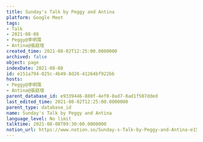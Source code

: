 ```yaml
---
title: Sunday's Talk by Peggy and Antina
platform: Google Meet
tags:
- Talk
- 2021-08-08
- Peggy@李明霈
- Antina@張庭瑄
created_time: 2021-08-02T12:25:00.0000000
archived: false
object: page
indexDate: 2021-08-08
id: e151a794-025c-4b49-8d26-41264bf922bb
hosts:
- Peggy@李明霈
- Antina@張庭瑄
parent_database_id: e9339446-880f-4ef0-8ad7-8ad1f507dded
last_edited_time: 2021-08-02T12:25:00.0000000
parent_type: database_id
name: Sunday's Talk by Peggy and Antina
language_level: No limit
talktime: 2021-08-08T09:30:00.0000000
notion_url: https://www.notion.so/Sunday-s-Talk-by-Peggy-and-Antina-e151a794025c4b498d2641264bf922bb
---
```







